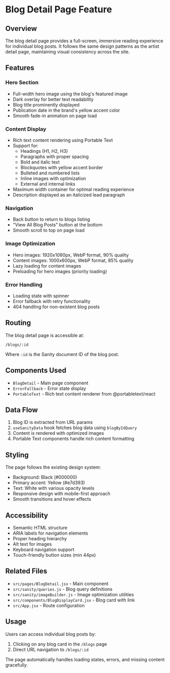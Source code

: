 # Blog Detail Page Feature

## Overview

The blog detail page provides a full-screen, immersive reading experience for individual blog posts. It follows the same design patterns as the artist detail page, maintaining visual consistency across the site.

## Features

### Hero Section
- Full-width hero image using the blog's featured image
- Dark overlay for better text readability
- Blog title prominently displayed
- Publication date in the brand's yellow accent color
- Smooth fade-in animation on page load

### Content Display
- Rich text content rendering using Portable Text
- Support for:
  - Headings (H1, H2, H3)
  - Paragraphs with proper spacing
  - Bold and italic text
  - Blockquotes with yellow accent border
  - Bulleted and numbered lists
  - Inline images with optimization
  - External and internal links
- Maximum width container for optimal reading experience
- Description displayed as an italicized lead paragraph

### Navigation
- Back button to return to blogs listing
- "View All Blog Posts" button at the bottom
- Smooth scroll to top on page load

### Image Optimization
- Hero images: 1920x1080px, WebP format, 90% quality
- Content images: 1000x600px, WebP format, 85% quality
- Lazy loading for content images
- Preloading for hero images (priority loading)

### Error Handling
- Loading state with spinner
- Error fallback with retry functionality
- 404 handling for non-existent blog posts

## Routing

The blog detail page is accessible at:
```
/blogs/:id
```

Where `:id` is the Sanity document ID of the blog post.

## Components Used

- `BlogDetail` - Main page component
- `ErrorFallback` - Error state display
- `PortableText` - Rich text content renderer from @portabletext/react

## Data Flow

1. Blog ID is extracted from URL params
2. `useSanityData` hook fetches blog data using `blogByIdQuery`
3. Content is rendered with optimized images
4. Portable Text components handle rich content formatting

## Styling

The page follows the existing design system:
- Background: Black (#000000)
- Primary accent: Yellow (#e7d393)
- Text: White with various opacity levels
- Responsive design with mobile-first approach
- Smooth transitions and hover effects

## Accessibility

- Semantic HTML structure
- ARIA labels for navigation elements
- Proper heading hierarchy
- Alt text for images
- Keyboard navigation support
- Touch-friendly button sizes (min 44px)

## Related Files

- `src/pages/BlogDetail.jsx` - Main component
- `src/sanity/queries.js` - Blog query definitions
- `src/sanity/imageBuilder.js` - Image optimization utilities
- `src/components/BlogDisplayCard.jsx` - Blog card with link
- `src/App.jsx` - Route configuration

## Usage

Users can access individual blog posts by:
1. Clicking on any blog card in the `/blogs` page
2. Direct URL navigation to `/blogs/:id`

The page automatically handles loading states, errors, and missing content gracefully.
